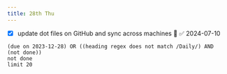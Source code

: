 ```yaml
---
title: 28th Thu
---
```

- [x] update dot files on GitHub and sync across machines 🔽 ✅ 2024-07-10
```tasks
(due on 2023-12-28) OR ((heading regex does not match /Daily/) AND (not done))
not done
limit 20
```